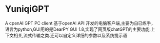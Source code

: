 # YuniqiGPT
A cpenAI GPT PC client
基于openAI API 开发的电脑客户端,主要为自已练手，语言为python,GUI用的是DearPY GUI 1.8,实现了网页版chatGPT的主要功能,上下文相关,流式传输之类.还可以自定义详细的参数以及系统提示语
